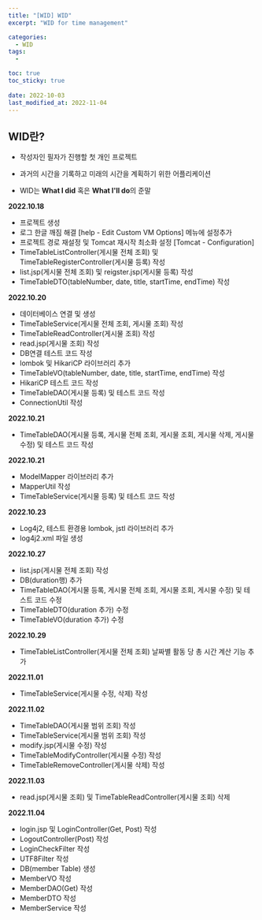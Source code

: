 ```yaml
---
title: "[WID] WID"
excerpt: "WID for time management"

categories:
  - WID
tags:
  - 

toc: true
toc_sticky: true
 
date: 2022-10-03
last_modified_at: 2022-11-04
---
```

## **WID란?**
- 작성자인 필자가 진행할 첫 개인 프로젝트

- 과거의 시간을 기록하고 미래의 시간을 계획하기 위한 어플리케이션

- WID는 **What I did** 혹은 **What I'll do**의 준말

<!-- ## **기획 배경**
- 2022년 3월 초, 공무원 시험 준비를 제쳐둔 채 프로그래밍 공부 시작
- 나에게 필요한 어플리케이션에 대한 고민
- 공무원 시험 준비 중 '내가 잘 하고 있는 것인가'라는 의구심이 들었던 경험을 회상
- 공부 과정에 쏟은 노력을 시각적으로 표현하고, 눈으로 확인할 수 있도록 해서 이러한 의문을 해소하려는 생각
- 여기에서 말하는 노력은 '오늘 몇 페이지를 공부했는가?' 또는 '어떤 개념을 학습했는가?'가 아닌 '시간을 얼마나 투자했는가?'를 의미
- 당장 어제의 것이 아니라 최근 일주일, 한달, 길면 일년까지도 내가 쏟은 노력을 확인하고 싶었는데, 이를 직관적으로 확인할 수 있는 수단은 시간이라 판단
- 위와 같은 이유로, 과거에 내가 어떻게 시간을 보냈는지를 기록하기 위한 어플리케이션을 작성하고자 하는 욕구 발생 -->

<!-- ## **어플리케이션 특징**
- 하루의 시간을 어떻게 보냈는지를 기록하기 위하여 원형 형태의 생활계획표를 활용
- 하루의 생활계획표를 달력 형태의 레이아웃으로 나열하여 구성해, 하루 단위의 생활계획표 여러개를 한눈에 볼 수 있게 구성
- 시간을 어떻게 보냈는지를 기록하는 기능과 함께, 시간을 어떻게 보낼 것인지를 계획하는 기능까지 구현 -->

<!-- ## **개발 과정**
- 사용 언어 : Java
- IDE : IntelliJ Ultimate
- React native를 사용하여 네이티브 어플리케이션 개발 -->

<!-- ## **개발 기간**
2022.10.18 ~ 2022. -->

<!-- ## **기대 효과** -->

<!-- ## **목표** -->

<!-- ## **와이어 프레임** (일단 웹 화면으로 구성) -->

<!-- ## **플로우 차트** -->

**2022.10.18**
- 프로젝트 생성
- 로그 한글 깨짐 해결 [help - Edit Custom VM Options] 메뉴에 설정추가
- 프로젝트 경로 재설정 및 Tomcat 재시작 최소화 설정 [Tomcat - Configuration]
- TimeTableListController(게시물 전체 조회) 및 TimeTableRegisterController(게시물 등록) 작성
- list.jsp(게시물 전체 조회) 및 reigster.jsp(게시물 등록) 작성
- TimeTableDTO(tableNumber, date, title, startTime, endTime) 작성

**2022.10.20**
- 데이터베이스 연결 및 생성
- TimeTableService(게시물 전체 조회, 게시물 조회) 작성
- TimeTableReadController(게시물 조회) 작성
- read.jsp(게시물 조회) 작성
- DB연결 테스트 코드 작성
- lombok 및 HikariCP 라이브러리 추가
- TimeTableVO(tableNumber, date, title, startTime, endTime) 작성
- HikariCP 테스트 코드 작성
- TimeTableDAO(게시물 등록) 및 테스트 코드 작성
- ConnectionUtil 작성

**2022.10.21**
- TimeTableDAO(게시물 등록, 게시물 전체 조회, 게시물 조회, 게시물 삭제, 게시물 수정) 및 테스트 코드 작성

**2022.10.21**
- ModelMapper 라이브러리 추가
- MapperUtil 작성
- TimeTableService(게시물 등록) 및 테스트 코드 작성

**2022.10.23**
- Log4j2, 테스트 환경용 lombok, jstl 라이브러리 추가
- log4j2.xml 파일 생성

**2022.10.27**
- list.jsp(게시물 전체 조회) 작성
- DB(duration행) 추가
- TimeTableDAO(게시물 등록, 게시물 전체 조회, 게시물 조회, 게시물 수정) 및 테스트 코드 수정
- TimeTableDTO(duration 추가) 수정
- TimeTableVO(duration 추가) 수정

**2022.10.29**
- TimeTableListController(게시물 전체 조회) 날짜별 활동 당 총 시간 계산 기능 추가

**2022.11.01**
- TimeTableService(게시물 수정, 삭제) 작성

**2022.11.02**
- TimeTableDAO(게시물 범위 조회) 작성
- TimeTableService(게시물 범위 조회) 작성
- modify.jsp(게시물 수정) 작성
- TimeTableModifyController(게시물 수정) 작성
- TimeTableRemoveController(게시물 삭제) 작성

**2022.11.03**
- read.jsp(게시물 조회) 및 TimeTableReadController(게시물 조회) 삭제

**2022.11.04**
- login.jsp 및 LoginController(Get, Post) 작성
- LogoutController(Post) 작성
- LoginCheckFilter 작성
- UTF8Filter 작성
- DB(member Table) 생성
- MemberVO 작성
- MemberDAO(Get) 작성
- MemberDTO 작성
- MemberService 작성

<!-- To do list
- 로그인, 회원가입 화면 + 동작
- 이틀에 걸쳐진 데이터 분리 처리
- 일정 자동등록
- 그래픽 처리(달력 형태 혹은 일자 Bar 형태)
- DB에 로그인 정보 테이블 추가? -->